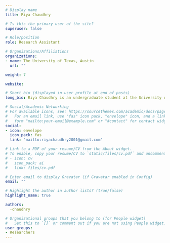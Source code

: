 ```yaml
---
# Display name
title: Riya Chaudhry

# Is this the primary user of the site?
superuser: false

# Role/position
role: Research Assistant

# Organizations/Affiliations
organizations:
- name: The University of Texas, Austin
  url: ""

weight: 7

website:

# Short bio (displayed in user profile at end of posts)
long_bio: Riya Chaudhry is an undergraduate student at the University of Texas at Austin majoring in Honors in Advanced Human Development and Family Sciences. She is interested in studying child development and how relationships impact health and well-being.

# Social/Academic Networking
# For available icons, see: https://sourcethemes.com/academic/docs/page-builder/#icons
#   For an email link, use "fas" icon pack, "envelope" icon, and a link in the
#   form "mailto:your-email@example.com" or "#contact" for contact widget.
social:
- icon: envelope
  icon_pack: fas
  link: 'mailto:riyachaudhry2001@gmail.com'

# Link to a PDF of your resume/CV from the About widget.
# To enable, copy your resume/CV to `static/files/cv.pdf` and uncomment the lines below.
# - icon: cv
#   icon_pack: ai
#   link: files/cv.pdf

# Enter email to display Gravatar (if Gravatar enabled in Config)
email: ""

# Highlight the author in author lists? (true/false)
highlight_name: true

authors:
  -chaudhry

# Organizational groups that you belong to (for People widget)
#   Set this to `[]` or comment out if you are not using People widget.
user_groups:
- Researchers
---
```

